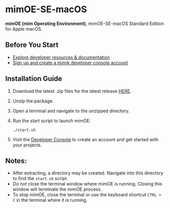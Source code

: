 
# mimOE-SE-macOS

**mimOE (mim Operating Environment)**, mimOE-SE-macOS Standard Edition for Apple macOS.

## Before You Start

- [Explore developer resources & documentation](https://developer.mimik.com)
- [Sign up and create a mimik developer console account](https://developer.mimik.com/console/create_account)

## Installation Guide

1. Download the latest .zip files for the latest release [HERE](https://github.com/mimik-mimOE/mimOE-SE-macOS/releases).
2. Unzip the package.
3. Open a terminal and navigate to the unzipped directory.
4. Run the start script to launch mimOE:

   ```
   ./start.sh
   ```

5. Visit the [Developer Console](https://developer.mimik.com/console/create_account) to create an account and get started with your projects.

## Notes:

- After extracting, a directory may be created. Navigate into this directory to find the `start.sh` script.
- Do not close the terminal window where mimOE is running. Closing this window will terminate the mimOE process.
- To stop mimOE, close the terminal or use the keyboard shortcut `CTRL + C` in the terminal where it is running.
